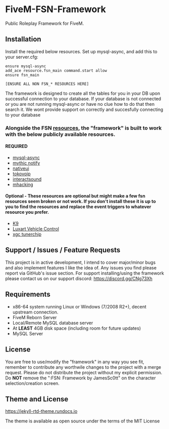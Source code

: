 # FiveM-FSN-Framework
Public Roleplay Framework for FiveM.

## Installation
Install the required below resources. Set up mysql-async, and add this to your server.cfg:
```
ensure mysql-async
add_ace resource.fsn_main command.start allow
ensure fsn_main

[ENSURE ALL NON FSN_* RESOURCES HERE]
```

The framework is designed to create all the tables for you in your DB upon successful connection to your database. If your database is not connected or you are not running mysql-async or have no clue how to do that then search it. We wont provide support on correctly and succesfully connecting to your database

### Alongside the FSN [resources](https://github.com/JamesSc0tt/FiveM-FSN-Framework/), the "framework" is built to work with the below publicly available resources.
#### REQUIRED
- [mysql-async](https://github.com/brouznouf/fivem-mysql-async)
- [mythic notify](https://github.com/JayMontana36/mythic_notify)
- [nativeui](https://github.com/FrazzIe/NativeUILua)
- [tokovoip](https://github.com/Itokoyamato/TokoVOIP_TS3/releases)
- [interactsound](https://github.com/plunkettscott/interact-sound)
- [mhacking](https://github.com/GHMatti/FiveM-Scripts/tree/master/mhacking)

#### Optional - These resources are optional but might make a few fsn resources seem broken or not work. If you don't install these it is up to you to find the resources and replace the event triggers to whatever resource you prefer.
- [K9](https://github.com/xander1998/k9)
- [Luxart Vehicle Control](https://forum.cfx.re/t/release-luxart-vehicle-control/17304)
- [xgc tunerchip](https://github.com/VoXzE/xgc-tunerchip)

## Support / Issues / Feature Requests
This project is in active development, I intend to cover major/minor bugs and also implement features I like the idea of. Any issues you find please report via GitHub's issue section. For support installing/using the framework please contact us on our support discord: <https://discord.gg/CNg73Xh>

## Requirements
- x86-64 system running Linux or Windows (7/2008 R2+), decent upstream connection.
- FiveM Reborn Server
- Local/Remote MySQL database server
- At **LEAST** 4GB disk space (including room for future updates) 
- MySQL Server

## License
You are free to use/modify the "framework" in any way you see fit, remember to contribute any worthwile changes to the project with a merge request. Please do not distribute the project without my explicit permission. Do **NOT** remove the ":FSN: Framework by JamesSc0tt" on the character selection/creation screen.

## Theme and License

<https://jekyll-rtd-theme.rundocs.io>

The theme is available as open source under the terms of the MIT License
